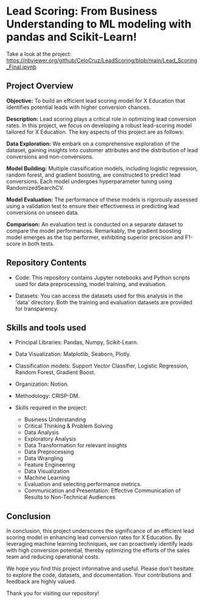 # Lead Scoring: From Business Understanding to ML modeling with pandas and Scikit-Learn!

Take a look at the project: https://nbviewer.org/github/CeloCruz/LeadScoring/blob/main/Lead_Scoring_Final.ipynb

## Project Overview
**Objective:** To build an efficient lead scoring model for X Education that identifies potential leads with higher conversion chances.

**Description:** Lead scoring plays a critical role in optimizing lead conversion rates. In this project, we focus on developing a robust lead-scoring model tailored for X Education. The key aspects of this project are as follows:

**Data Exploration:** We embark on a comprehensive exploration of the dataset, gaining insights into customer attributes and the distribution of lead conversions and non-conversions.

**Model Building:** Multiple classification models, including logistic regression, random forest, and gradient boosting, are constructed to predict lead conversions. Each model undergoes hyperparameter tuning using RandomizedSearchCV.

**Model Evaluation:** The performance of these models is rigorously assessed using a validation test to ensure their effectiveness in predicting lead conversions on unseen data.

**Comparison:** An evaluation test is conducted on a separate dataset to compare the model performances. Remarkably, the gradient boosting model emerges as the top performer, exhibiting superior precision and F1-score in both tests.

## Repository Contents
* Code: This repository contains Jupyter notebooks and Python scripts used for data preprocessing, model training, and evaluation.

* Datasets: You can access the datasets used for this analysis in the 'data' directory. Both the training and evaluation datasets are provided for transparency.

## Skills and tools used

* Principal Libraries: Pandas, Numpy, Scikit-Learn.
* Data Visualization: Matplotlib, Seaborn, Plotly.
* Classification models: Support Vector Classifier, Logistic Regression, Random Forest, Gradient Boost.
* Organization: Notion.
* Methodology: CRISP-DM.

* Skills required in the project:
  * Business Understanding
  * Critical Thinking & Problem Solving
  * Data Analysis
  * Exploratory Analysis
  * Data Transformation for relevant insights
  * Data Preprocessing
  * Data Wrangling
  * Feature Engineering
  * Data Visualization
  * Machine Learning
  * Evaluation and selecting performance metrics.
  * Communication and Presentation: Effective Communication of Results to Non-Technical Audiences

## Conclusion
In conclusion, this project underscores the significance of an efficient lead scoring model in enhancing lead conversion rates for X Education. By leveraging machine learning techniques, we can proactively identify leads with high conversion potential, thereby optimizing the efforts of the sales team and reducing operational costs.

We hope you find this project informative and useful. Please don't hesitate to explore the code, datasets, and documentation. Your contributions and feedback are highly valued.

Thank you for visiting our repository!
